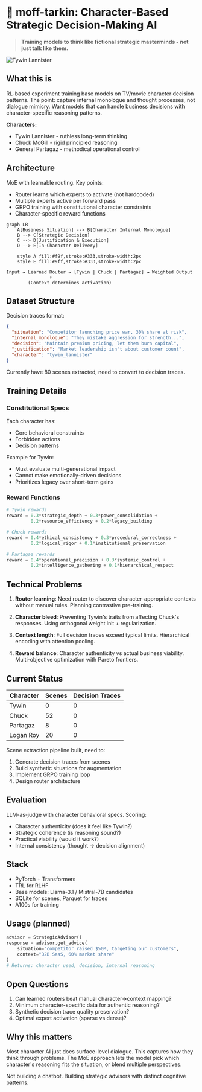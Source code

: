 # 🏰 moff-tarkin: Character-Based Strategic Decision-Making AI

> **Training models to think like fictional strategic masterminds - not just talk like them.**

![Tywin Lannister](https://media1.giphy.com/media/v1.Y2lkPTc5MGI3NjExNmUxam9zbWN4eXY3OWtnZWh6ZnQxZHM2dXVxY2NwZ3VmODRpeW14byZlcD12MV9pbnRlcm5hbF9naWZfYnlfaWQmY3Q9Zw/3ofSB33mf3mfhnrwpW/giphy.gif)

## What this is

RL-based experiment training base models on TV/movie character decision patterns. The point: capture internal monologue and thought processes, not dialogue mimicry. Want models that can handle business decisions with character-specific reasoning patterns.

**Characters:**
- Tywin Lannister - ruthless long-term thinking
- Chuck McGill - rigid principled reasoning
- General Partagaz - methodical operational control

## Architecture

MoE with learnable routing. Key points:
- Router learns which experts to activate (not hardcoded)
- Multiple experts active per forward pass
- GRPO training with constitutional character constraints
- Character-specific reward functions

```mermaid
graph LR
    A[Business Situation] --> B[Character Internal Monologue]
    B --> C[Strategic Decision]
    C --> D[Justification & Execution]
    D --> E[In-Character Delivery]

    style A fill:#f9f,stroke:#333,stroke-width:2px
    style E fill:#9ff,stroke:#333,stroke-width:2px
```

```
Input → Learned Router → [Tywin | Chuck | Partagaz] → Weighted Output
                ↑
        (Context determines activation)
```

## Dataset Structure

Decision traces format:
```json
{
  "situation": "Competitor launching price war, 30% share at risk",
  "internal_monologue": "They mistake aggression for strength...",
  "decision": "Maintain premium pricing, let them burn capital",
  "justification": "Market leadership isn't about customer count",
  "character": "tywin_lannister"
}
```

Currently have 80 scenes extracted, need to convert to decision traces.

## Training Details

### Constitutional Specs

Each character has:
- Core behavioral constraints
- Forbidden actions
- Decision patterns

Example for Tywin:
- Must evaluate multi-generational impact
- Cannot make emotionally-driven decisions
- Prioritizes legacy over short-term gains

### Reward Functions

```python
# Tywin rewards
reward = 0.3*strategic_depth + 0.3*power_consolidation +
         0.2*resource_efficiency + 0.2*legacy_building

# Chuck rewards
reward = 0.4*ethical_consistency + 0.3*procedural_correctness +
         0.2*logical_rigor + 0.1*institutional_preservation

# Partagaz rewards
reward = 0.4*operational_precision + 0.3*systemic_control +
         0.2*intelligence_gathering + 0.1*hierarchical_respect
```

## Technical Problems

1. **Router learning**: Need router to discover character-appropriate contexts without manual rules. Planning contrastive pre-training.

2. **Character bleed**: Preventing Tywin's traits from affecting Chuck's responses. Using orthogonal weight init + regularization.

3. **Context length**: Full decision traces exceed typical limits. Hierarchical encoding with attention pooling.

4. **Reward balance**: Character authenticity vs actual business viability. Multi-objective optimization with Pareto frontiers.

## Current Status

| Character | Scenes | Decision Traces |
|-----------|--------|-----------------|
| Tywin | 0 | 0 |
| Chuck | 52 | 0 |
| Partagaz | 8 | 0 |
| Logan Roy | 20 | 0 |

Scene extraction pipeline built, need to:
1. Generate decision traces from scenes
2. Build synthetic situations for augmentation
3. Implement GRPO training loop
4. Design router architecture

## Evaluation

LLM-as-judge with character behavioral specs. Scoring:
- Character authenticity (does it feel like Tywin?)
- Strategic coherence (is reasoning sound?)
- Practical viability (would it work?)
- Internal consistency (thought → decision alignment)

## Stack

- PyTorch + Transformers
- TRL for RLHF
- Base models: Llama-3.1 / Mistral-7B candidates
- SQLite for scenes, Parquet for traces
- A100s for training

## Usage (planned)

```python
advisor = StrategicAdvisor()
response = advisor.get_advice(
    situation="competitor raised $50M, targeting our customers",
    context="B2B SaaS, 60% market share"
)
# Returns: character used, decision, internal reasoning
```

## Open Questions

1. Can learned routers beat manual character→context mapping?
2. Minimum character-specific data for authentic reasoning?
3. Synthetic decision trace quality preservation?
4. Optimal expert activation (sparse vs dense)?

## Why this matters

Most character AI just does surface-level dialogue. This captures how they think through problems. The MoE approach lets the model pick which character's reasoning fits the situation, or blend multiple perspectives.

Not building a chatbot. Building strategic advisors with distinct cognitive patterns.